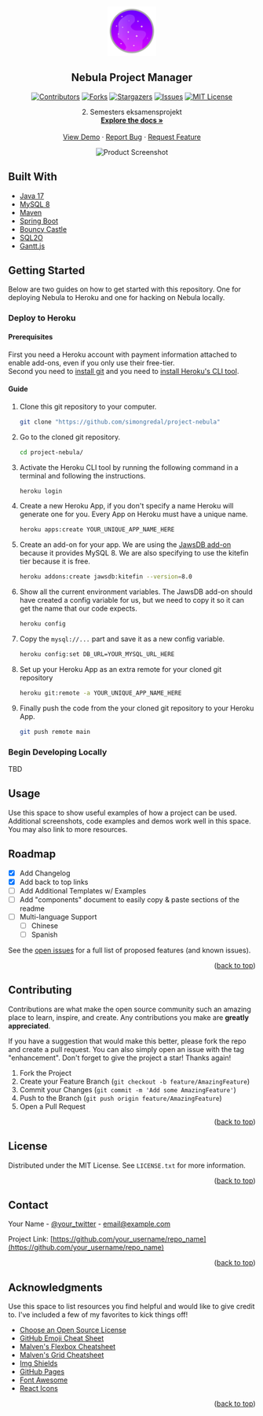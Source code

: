 <div align="center">
  <a href="https://github.com/simongredal/project-nebula/">
    <img src="src/main/resources/static/images/starry-round-logo.svg" alt="Logo" width="100" height="100">
  </a>

  <h2 align="center">Nebula Project Manager</h2>
  <div align="center">
  
[![Contributors][contributors-shield]][contributors-url]
[![Forks][forks-shield]][forks-url]
[![Stargazers][stars-shield]][stars-url]
[![Issues][issues-shield]][issues-url]
[![MIT License][license-shield]][license-url]
  
  </div>
  <p align="center">
    2. Semesters eksamensprojekt
    <br />
    <a href="https://github.com/othneildrew/Best-README-Template"><strong>Explore the docs »</strong></a>
    <br />
    <br />
    <a href="https://github.com/othneildrew/Best-README-Template">View Demo</a>
    ·
    <a href="https://github.com/othneildrew/Best-README-Template/issues">Report Bug</a>
    ·
    <a href="https://github.com/othneildrew/Best-README-Template/issues">Request Feature</a>
  </p>
  
  ![Product Screenshot][product-screenshot]
</div>


## Built With

* [Java 17](https://jdk.java.net/17/)
* [MySQL 8](https://dev.mysql.com/downloads/mysql/)
* [Maven](https://maven.apache.org)
* [Spring Boot](https://spring.io/projects/spring-boot)
* [Bouncy Castle](https://www.bouncycastle.org/java.html)
* [SQL2O](https://www.sql2o.org)
* [Gantt.js](https://webdesign.tutsplus.com/tutorials/build-a-simple-gantt-chart-with-css-and-javascript--cms-33813)


## Getting Started

Below are two guides on how to get started with this repository.
One for deploying Nebula to Heroku and one for hacking on Nebula locally.

### Deploy to Heroku

#### Prerequisites
First you need a Heroku account with payment information attached to enable add-ons, even if you only use their free-tier.  
Second you need to [install git](https://git-scm.com/downloads) and you need to [install Heroku's CLI tool](https://devcenter.heroku.com/articles/heroku-cli).  

#### Guide 
1. Clone this git repository to your computer.  
   ```sh
   git clone "https://github.com/simongredal/project-nebula"
   ```

2. Go to the cloned git repository.
   ```sh
   cd project-nebula/
   ```

3. Activate the Heroku CLI tool by running the following command in a terminal and following the instructions.
   ```sh
   heroku login
   ```

4. Create a new Heroku App, if you don't specify a name Heroku will generate one for you.
   Every App on Heroku must have a unique name.
   ```sh
   heroku apps:create YOUR_UNIQUE_APP_NAME_HERE
   ```

5. Create an add-on for your app.
   We are using the [JawsDB add-on](https://elements.heroku.com/addons/jawsdb) because it provides MySQL 8.
   We are also specifying to use the kitefin tier because it is free.
   ```sh
   heroku addons:create jawsdb:kitefin --version=8.0
   ```

6. Show all the current environment variables.
   The JawsDB add-on should have created a config variable for us, but we need to copy it so it can get the name that our code expects.
   ```sh
   heroku config
   ```
   
7. Copy the `mysql://...` part and save it as a new config variable.
   ```sh
   heroku config:set DB_URL=YOUR_MYSQL_URL_HERE
   ```

8. Set up your Heroku App as an extra remote for your cloned git repository
   ```sh
   heroku git:remote -a YOUR_UNIQUE_APP_NAME_HERE
   ```

9. Finally push the code from the your cloned git repository to your Heroku App.
   ```sh
   git push remote main
   ```


### Begin Developing Locally

TBD


<!-- USAGE EXAMPLES -->
## Usage

Use this space to show useful examples of how a project can be used. Additional screenshots, code examples and demos work well in this space. You may also link to more resources.



<!-- ROADMAP -->
## Roadmap

- [x] Add Changelog
- [x] Add back to top links
- [ ] Add Additional Templates w/ Examples
- [ ] Add "components" document to easily copy & paste sections of the readme
- [ ] Multi-language Support
    - [ ] Chinese
    - [ ] Spanish

See the [open issues](https://github.com/othneildrew/Best-README-Template/issues) for a full list of proposed features (and known issues).

<p align="right">(<a href="#top">back to top</a>)</p>



<!-- CONTRIBUTING -->
## Contributing

Contributions are what make the open source community such an amazing place to learn, inspire, and create. Any contributions you make are **greatly appreciated**.

If you have a suggestion that would make this better, please fork the repo and create a pull request. You can also simply open an issue with the tag "enhancement".
Don't forget to give the project a star! Thanks again!

1. Fork the Project
2. Create your Feature Branch (`git checkout -b feature/AmazingFeature`)
3. Commit your Changes (`git commit -m 'Add some AmazingFeature'`)
4. Push to the Branch (`git push origin feature/AmazingFeature`)
5. Open a Pull Request

<p align="right">(<a href="#top">back to top</a>)</p>



<!-- LICENSE -->
## License

Distributed under the MIT License. See `LICENSE.txt` for more information.

<p align="right">(<a href="#top">back to top</a>)</p>



<!-- CONTACT -->
## Contact

Your Name - [@your_twitter](https://twitter.com/your_username) - email@example.com

Project Link: [https://github.com/your_username/repo_name](https://github.com/your_username/repo_name)

<p align="right">(<a href="#top">back to top</a>)</p>



<!-- ACKNOWLEDGMENTS -->
## Acknowledgments

Use this space to list resources you find helpful and would like to give credit to. I've included a few of my favorites to kick things off!

* [Choose an Open Source License](https://choosealicense.com)
* [GitHub Emoji Cheat Sheet](https://www.webpagefx.com/tools/emoji-cheat-sheet)
* [Malven's Flexbox Cheatsheet](https://flexbox.malven.co/)
* [Malven's Grid Cheatsheet](https://grid.malven.co/)
* [Img Shields](https://shields.io)
* [GitHub Pages](https://pages.github.com)
* [Font Awesome](https://fontawesome.com)
* [React Icons](https://react-icons.github.io/react-icons/search)

<p align="right">(<a href="#top">back to top</a>)</p>



[contributors-shield]: https://img.shields.io/github/contributors/simongredal/project-nebula.svg?style=for-the-badge
[contributors-url]: https://github.com/simongredal/project-nebula/graphs/contributors

[forks-shield]: https://img.shields.io/github/forks/simongredal/project-nebula.svg?style=for-the-badge
[forks-url]: https://github.com/simongredal/project-nebula/network/members

[stars-shield]: https://img.shields.io/github/stars/simongredal/project-nebula.svg?style=for-the-badge
[stars-url]: https://github.com/simongredal/project-nebula/stargazers

[issues-shield]: https://img.shields.io/github/issues/simongredal/project-nebula.svg?style=for-the-badge
[issues-url]: https://github.com/simongredal/project-nebula/issues

[license-shield]: https://img.shields.io/github/license/simongredal/project-nebula.svg?style=for-the-badge
[license-url]: https://github.com/simongredal/project-nebula/blob/master/LICENSE.txt

[product-screenshot]: images/screenshot.png
